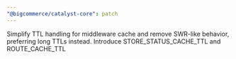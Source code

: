```yaml
---
"@bigcommerce/catalyst-core": patch
---
```


Simplify TTL handling for middleware cache and remove SWR-like behavior, preferring long TTLs instead. Introduce STORE_STATUS_CACHE_TTL and ROUTE_CACHE_TTL
